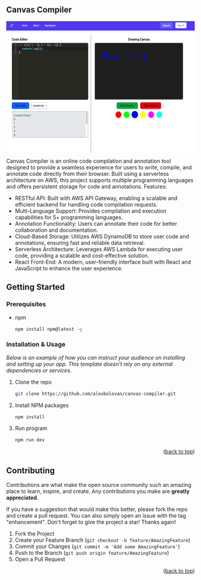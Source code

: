 <!-- ABOUT THE PROJECT -->
## Canvas Compiler

<p align="center">
  <img src="https://github.com/alexbolovan/canvas-compiler/blob/master/docs/example.png" width="512" height="350" align="center">
</p>

Canvas Compiler is an online code compilation and annotation tool designed to provide a seamless experience for users to write, compile, and annotate code directly from their browser. Built using a serverless architecture on AWS, this project supports multiple programming languages and offers persistent storage for code and annotations.
Features:

* RESTful API: Built with AWS API Gateway, enabling a scalable and efficient backend for handling code compilation requests.
* Multi-Language Support: Provides compilation and execution capabilities for 5+ programming languages.
* Annotation Functionality: Users can annotate their code for better collaboration and documentation.
* Cloud-Based Storage: Utilizes AWS DynamoDB to store user code and annotations, ensuring fast and reliable data retrieval.
* Serverless Architecture: Leverages AWS Lambda for executing user code, providing a scalable and cost-effective solution.
* React Front-End: A modern, user-friendly interface built with React and JavaScript to enhance the user experience.


<!-- GETTING STARTED -->
## Getting Started

### Prerequisites

* npm
  ```sh
  npm install npm@latest -g
  ```

### Installation & Usage

_Below is an example of how you can instruct your audience on installing and setting up your app. This template doesn't rely on any external dependencies or services._

1. Clone the repo
   ```sh
   git clone https://github.com/alexbolovan/canvas-compiler.git 
   ```
3. Install NPM packages
   ```sh
   npm install
   ```
4. Run program
   ```sh
   npm run dev
   ```
<p align="right">(<a href="#readme-top">back to top</a>)</p>

<!-- CONTRIBUTING -->
## Contributing

Contributions are what make the open source community such an amazing place to learn, inspire, and create. Any contributions you make are **greatly appreciated**.

If you have a suggestion that would make this better, please fork the repo and create a pull request. You can also simply open an issue with the tag "enhancement".
Don't forget to give the project a star! Thanks again!

1. Fork the Project
2. Create your Feature Branch (`git checkout -b feature/AmazingFeature`)
3. Commit your Changes (`git commit -m 'Add some AmazingFeature'`)
4. Push to the Branch (`git push origin feature/AmazingFeature`)
5. Open a Pull Request

<p align="right">(<a href="#readme-top">back to top</a>)</p>


